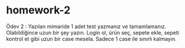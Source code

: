 # homework-2
Ödev 2 : Yazılan mimaride 1 adet test yazmanız ve tamamlamanız. Olabildiğince uzun bir şey yazın. Login ol, ürün seç, sepete ekle, sepeti kontrol et gibi uzun bir case mesela. Sadece 1 case ile sınırlı kalmayın.
